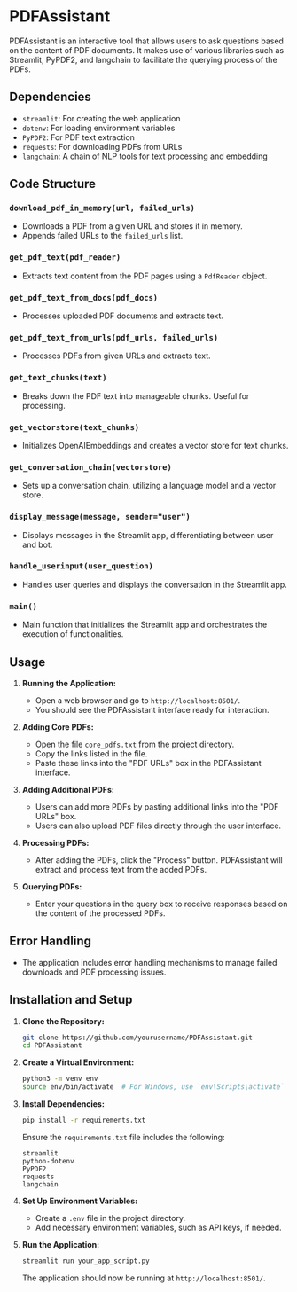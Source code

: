 # PDFAssistant

PDFAssistant is an interactive tool that allows users to ask questions based on the content of PDF documents. It makes use of various libraries such as Streamlit, PyPDF2, and langchain to facilitate the querying process of the PDFs.

## Dependencies

- `streamlit`: For creating the web application
- `dotenv`: For loading environment variables
- `PyPDF2`: For PDF text extraction
- `requests`: For downloading PDFs from URLs
- `langchain`: A chain of NLP tools for text processing and embedding

## Code Structure

### `download_pdf_in_memory(url, failed_urls)`

- Downloads a PDF from a given URL and stores it in memory.
- Appends failed URLs to the `failed_urls` list.

### `get_pdf_text(pdf_reader)`

- Extracts text content from the PDF pages using a `PdfReader` object.

### `get_pdf_text_from_docs(pdf_docs)`

- Processes uploaded PDF documents and extracts text.

### `get_pdf_text_from_urls(pdf_urls, failed_urls)`

- Processes PDFs from given URLs and extracts text.

### `get_text_chunks(text)`

- Breaks down the PDF text into manageable chunks. Useful for processing.

### `get_vectorstore(text_chunks)`

- Initializes OpenAIEmbeddings and creates a vector store for text chunks.

### `get_conversation_chain(vectorstore)`

- Sets up a conversation chain, utilizing a language model and a vector store.

### `display_message(message, sender="user")`

- Displays messages in the Streamlit app, differentiating between user and bot.

### `handle_userinput(user_question)`

- Handles user queries and displays the conversation in the Streamlit app.

### `main()`

- Main function that initializes the Streamlit app and orchestrates the execution of functionalities.

## Usage

1. **Running the Application:**
    - Open a web browser and go to `http://localhost:8501/`.
    - You should see the PDFAssistant interface ready for interaction.

2. **Adding Core PDFs:**
    - Open the file `core_pdfs.txt` from the project directory.
    - Copy the links listed in the file.
    - Paste these links into the "PDF URLs" box in the PDFAssistant interface.

3. **Adding Additional PDFs:**
    - Users can add more PDFs by pasting additional links into the "PDF URLs" box.
    - Users can also upload PDF files directly through the user interface.
   
4. **Processing PDFs:**
    - After adding the PDFs, click the "Process" button. PDFAssistant will extract and process text from the added PDFs.
   
5. **Querying PDFs:**
    - Enter your questions in the query box to receive responses based on the content of the processed PDFs.


## Error Handling

- The application includes error handling mechanisms to manage failed downloads and PDF processing issues.

## Installation and Setup

1. **Clone the Repository:**
    ```bash
    git clone https://github.com/yourusername/PDFAssistant.git
    cd PDFAssistant
    ```
   
2. **Create a Virtual Environment:**
    ```bash
    python3 -m venv env
    source env/bin/activate  # For Windows, use `env\Scripts\activate`
    ```
   
3. **Install Dependencies:**
    ```bash
    pip install -r requirements.txt
    ```
    Ensure the `requirements.txt` file includes the following:
    ```
    streamlit
    python-dotenv
    PyPDF2
    requests
    langchain
    ```
   
4. **Set Up Environment Variables:**
   - Create a `.env` file in the project directory.
   - Add necessary environment variables, such as API keys, if needed.
   
5. **Run the Application:**
    ```bash
    streamlit run your_app_script.py
    ```
    The application should now be running at `http://localhost:8501/`.


